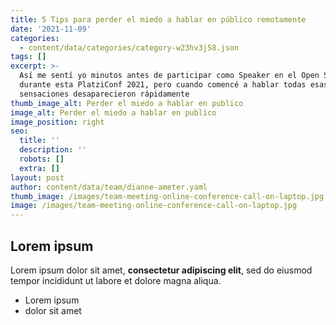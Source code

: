 ```yaml
---
title: 5 Tips para perder el miedo a hablar en público remotamente
date: '2021-11-09'
categories:
  - content/data/categories/category-w23hv3j58.json
tags: []
excerpt: >-
  Así me sentí yo minutos antes de participar como Speaker en el Open Stage
  durante esta PlatziConf 2021, pero cuando comencé a hablar todas esas
  sensaciones desaparecieron rápidamente
thumb_image_alt: Perder el miedo a hablar en publico
image_alt: Perder el miedo a hablar en publico
image_position: right
seo:
  title: ''
  description: ''
  robots: []
  extra: []
layout: post
author: content/data/team/dianne-ameter.yaml
thumb_image: /images/team-meeting-online-conference-call-on-laptop.jpg
image: /images/team-meeting-online-conference-call-on-laptop.jpg
---
```

## Lorem ipsum

Lorem ipsum dolor sit amet, **consectetur adipiscing elit**, sed do eiusmod tempor incididunt ut labore et dolore magna aliqua.

- Lorem ipsum
- dolor sit amet